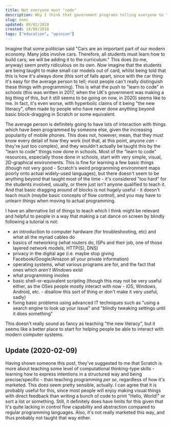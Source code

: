 ```yaml
---
title: Not everyone must "code"
description: Why I think that government programs telling everyone to "code" are pointless.
slug: nemc
updated: 09/02/2020
created: 14/08/2018
tags: ["education", "opinion"]
---
```

Imagine that some politician said "Cars are an important part of our modern economy. Many jobs involve cars. Therefore, all students must learn how to build cars; we will be adding it to the curriculum."
This does (to me, anyway) seem pretty ridiculous on its own.
*Now* imagine that the students are being taught to make small car models out of card, whilst being told that this is how it's always done (this sort of falls apart, since with the car thing it's easy for the average person to tell; most people can't really distinguish these things with programming).
This is what the push to "learn to code" in schools (this was written in 2017, when the UK's government was making a big thing of this, but it still seems to be going on now, in 2020) seems like to me.
In fact, it's even worse, with hyperbolic claims of it being "the new literacy", often made by people who have never done anything beyond basic block-dragging in Scratch or some equivalent.

The average person is definitely going to have lots of interaction with things which have been programmed by someone else, given the increasing popularity of mobile phones.
This does not, however, mean, that they must know every detail of how they work (not that, at this point, anyone *can* - they're just too complex), and they wouldn't actually be taught this by the "learn to code" things now done in schools.
Most of the "learn to code" resources, especially those done in schools, start with very simple, visual, 2D-graphical environments.
This is fine for learning a few basic things (though not very good - Scratch's weird programming environment maps poorly onto actual widely-used languages), but there doesn't seem to be anything beyond that taught most of the time - it's considered "too hard" for the students involved, usually, or there just isn't anyone qualified to teach it.
And that basic dragging around of blocks is not hugely useful - it doesn't teach much (*maybe* basic concepts of flow control), and you may have to *un*learn things when moving to actual programming.

I have an alternative list of things to teach which I think might be relevant and helpful to people in a way that making a cat dance on screen by blindly following a tutorial is not:

* an introduction to computer hardware (for troubleshooting, etc) and what all the myriad cables do
* basics of networking (what routers do, ISPs and their job, one of those layered network models, HTTP(S), DNS)
* privacy in the digital age (i.e. maybe stop giving Facebook/Google/Amazon all your private information)
* operating systems, what various programs are for, and the fact that ones which *aren't Windows* exist
* what programming involes
* basic shell-or-equivalent scripting (though this may not be very useful either, as the OSes people mostly interact with now - iOS, Windows, Android, etc. - disallow this sort of thing or don't make it very useful, sadly)
* fixing basic problems using advanced IT techniques such as "using a search engine to look up your issue" and "blindly tweaking settings until it does something"

This doesn't really sound as fancy as teaching "the new literacy", but it seems like a better place to start for helping people be able to interact with modern computer systems.

## Update (2020-02-09)

Having shown someone this post, they've suggested to me that Scratch is more about teaching some level of computational thinking-type skills - learning how to express intentions in a structured way and being precise/specific - than teaching programming *per se*, regardless of how it's marketed.
This does seem pretty sensible, actually.
I can agree that it is probably useful for this, since most people will enjoy making visual things with direct feedback than writing a bunch of code to print "Hello, World!" or sort a list or something.
Still, it definitely does have limits for this given that it's quite lacking in control flow capability and abstraction compared to regular programming languages.
Also, it's not really marketed this way, and thus probably not taught that way either.
